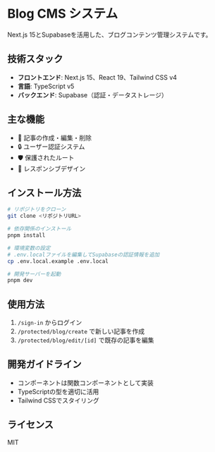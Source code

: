 # Blog CMS システム

Next.js 15とSupabaseを活用した、ブログコンテンツ管理システムです。

## 技術スタック

- **フロントエンド**: Next.js 15、React 19、Tailwind CSS v4
- **言語**: TypeScript v5
- **バックエンド**: Supabase（認証・データストレージ）

## 主な機能

- 📝 記事の作成・編集・削除
- 🔒 ユーザー認証システム
- 🛡️ 保護されたルート
- 🎨 レスポンシブデザイン

## インストール方法

```bash
# リポジトリをクローン
git clone <リポジトリURL>

# 依存関係のインストール
pnpm install

# 環境変数の設定
# .env.localファイルを編集してSupabaseの認証情報を追加
cp .env.local.example .env.local

# 開発サーバーを起動
pnpm dev
```

## 使用方法

1. `/sign-in` からログイン
2. `/protected/blog/create` で新しい記事を作成
3. `/protected/blog/edit/[id]` で既存の記事を編集

## 開発ガイドライン

- コンポーネントは関数コンポーネントとして実装
- TypeScriptの型を適切に活用
- Tailwind CSSでスタイリング

## ライセンス

MIT
